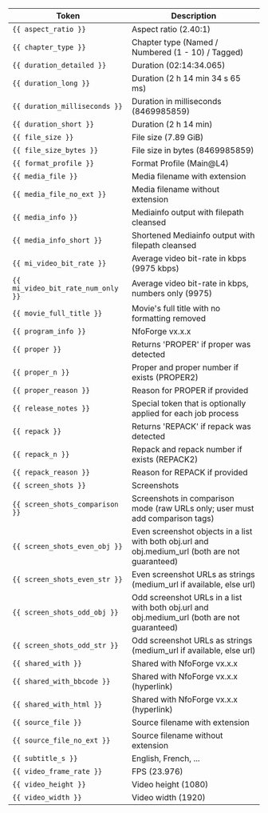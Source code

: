 | Token | Description |
|-------|-------------|
| `{{ aspect_ratio }}` | Aspect ratio (2.40:1) |
| `{{ chapter_type }}` | Chapter type (Named / Numbered (1 - 10) / Tagged) |
| `{{ duration_detailed }}` | Duration (02:14:34.065) |
| `{{ duration_long }}` | Duration (2 h 14 min 34 s 65 ms) |
| `{{ duration_milliseconds }}` | Duration in milliseconds (8469985859) |
| `{{ duration_short }}` | Duration (2 h 14 min) |
| `{{ file_size }}` | File size (7.89 GiB) |
| `{{ file_size_bytes }}` | File size in bytes (8469985859) |
| `{{ format_profile }}` | Format Profile (Main@L4) |
| `{{ media_file }}` | Media filename with extension |
| `{{ media_file_no_ext }}` | Media filename without extension |
| `{{ media_info }}` | Mediainfo output with filepath cleansed |
| `{{ media_info_short }}` | Shortened Mediainfo output with filepath cleansed |
| `{{ mi_video_bit_rate }}` | Average video bit-rate in kbps (9975 kbps) |
| `{{ mi_video_bit_rate_num_only }}` | Average video bit-rate in kbps, numbers only (9975) |
| `{{ movie_full_title }}` | Movie's full title with no formatting removed |
| `{{ program_info }}` | NfoForge vx.x.x |
| `{{ proper }}` | Returns 'PROPER' if proper was detected |
| `{{ proper_n }}` | Proper and proper number if exists (PROPER2) |
| `{{ proper_reason }}` | Reason for PROPER if provided |
| `{{ release_notes }}` | Special token that is optionally applied for each job process |
| `{{ repack }}` | Returns 'REPACK' if repack was detected |
| `{{ repack_n }}` | Repack and repack number if exists (REPACK2) |
| `{{ repack_reason }}` | Reason for REPACK if provided |
| `{{ screen_shots }}` | Screenshots |
| `{{ screen_shots_comparison }}` | Screenshots in comparison mode (raw URLs only; user must add comparison tags) |
| `{{ screen_shots_even_obj }}` | Even screenshot objects in a list with both obj.url and obj.medium_url (both are not guaranteed) |
| `{{ screen_shots_even_str }}` | Even screenshot URLs as strings (medium_url if available, else url) |
| `{{ screen_shots_odd_obj }}` | Odd screenshot URLs in a list with both obj.url and obj.medium_url (both are not guaranteed) |
| `{{ screen_shots_odd_str }}` | Odd screenshot URLs as strings (medium_url if available, else url) |
| `{{ shared_with }}` | Shared with NfoForge vx.x.x |
| `{{ shared_with_bbcode }}` | Shared with NfoForge vx.x.x (hyperlink) |
| `{{ shared_with_html }}` | Shared with NfoForge vx.x.x (hyperlink) |
| `{{ source_file }}` | Source filename with extension |
| `{{ source_file_no_ext }}` | Source filename without extension |
| `{{ subtitle_s }}` | English, French, ... |
| `{{ video_frame_rate }}` | FPS (23.976) |
| `{{ video_height }}` | Video height (1080) |
| `{{ video_width }}` | Video width (1920) |
